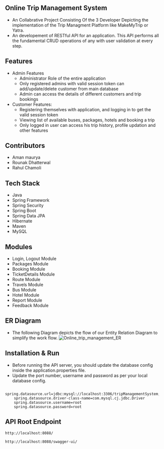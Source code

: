 ## Online Trip Management System
- An Collabrative Project Consisting Of the 3 Developer Depicting the implementation of the Trip Managment Platform like MakeMyTrip or Yatra.
- An developement of RESTful API for an application. This API performs all the fundamental CRUD operations of any with user validation at every step.

## Features
- Admin Features
  - Administrator Role of the entire application
  - Only registered admins with valid session token can add/update/delete customer from main database
  - Admin can access the details of different customers and trip bookings
- Customer Features:
  - Registering themselves with application, and logging in to get the valid session token
  - Viewing list of available buses, packages, hotels and booking a trip
  - Only logged in user can access his trip history, profile updation and other features

## Contributors
- Aman maurya
- Rounak Dhatterwal
- Rahul Chamoli

## Tech Stack
- Java
- Spring Framework
- Spring Security
- Spring Boot
- Spring Data JPA
- Hibernate
- Maven
- MySQL

## Modules
- Login, Logout Module
- Packages Module
- Booking Module
- TicketDetails Module
- Route Module
- Travels Module
- Bus Module
- Hotel Module
- Report Module
- Feedback Module

## ER Diagram
- The following Diagram depicts the flow of our Entity Relation Diagram to simplify the work flow.
![Online_trip_management_ER](https://github.com/rahulchamoli12/Online_trip_management/assets/79252872/6e20ac71-b8ce-4ec7-9cf4-bc152357d909)


## Installation & Run
- Before running the API server, you should update the database config inside the application.properties file.
- Update the port number, username and password as per your local database config.
```
    spring.datasource.url=jdbc:mysql://localhost:3306/tripManagementSystem;
    spring.datasource.driver-class-name=com.mysql.cj.jdbc.Driver
    spring.datasource.username=root
    spring.datasource.password=root
```

## API Root Endpoint
`http://localhost:8088/`

`http://localhost:8088/swagger-ui/`
